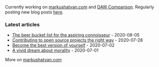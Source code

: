 Currently working on [markushatvan.com](https://markushatvan.com/) and [DAW Comparison](https://dawcomparison.com/). Regularly posting new blog posts [here](https://markushatvan.com/blog).

### Latest articles

<!-- blog starts -->
- [The beer bucket list for the aspiring connoisseur](https://markushatvan.com/blog/the-beer-bucket-list-for-the-aspiring-connoisseur) - 2020-08-05
- [Contributing to open source projects the right way](https://markushatvan.com/blog/contributing-to-open-source-projects-the-right-way) - 2020-07-28
- [Become the best version of yourself](https://markushatvan.com/blog/become-the-best-version-of-yourself) - 2020-07-02
- [A vivid dream about morality](https://markushatvan.com/blog/a-vivid-dream-about-morality) - 2020-07-01
<!-- blog ends -->

More on [markushatvan.com](https://markushatvan.com/)
